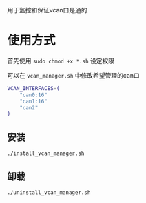 用于监控和保证vcan口是通的

# 使用方式

首先使用 `sudo chmod +x *.sh` 设定权限

可以在 `vcan_manager.sh` 中修改希望管理的can口

```bash
VCAN_INTERFACES=(
    "can0:16"
    "can1:16"
    "can2"
)
```

## 安装

`./install_vcan_manager.sh`

## 卸载

`./uninstall_vcan_manager.sh`